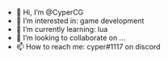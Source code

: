 - 👋 Hi, I’m @CyperCG
- 👀 I’m interested in: game development
- 🌱 I’m currently learning: lua
- 💞️ I’m looking to collaborate on ...
- 📫 How to reach me: cyper#1117 on discord
<!---
CyperCG/CyperCG is a ✨ special ✨ repository because its `README.md` (this file) appears on your GitHub profile.
You can click the Preview link to take a look at your changes.
--->
